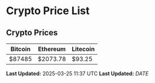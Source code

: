 # Crypto Price List

## Crypto Prices
| Bitcoin | Ethereum | Litecoin |
| ------- | -------- | -------- |
| $87485 | $2073.78 | $93.25 |
**Last Updated:** 2025-03-25 11:37 UTC
**Last Updated:** $DATE$
